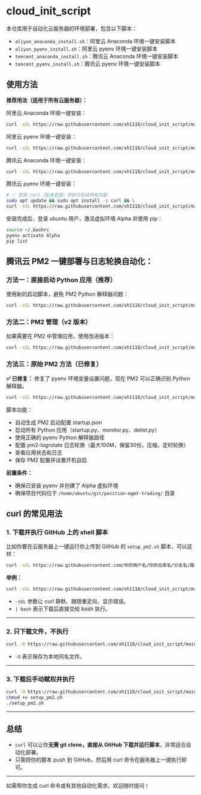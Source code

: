 # cloud_init_script

本仓库用于自动化云服务器的环境部署，包含以下脚本：

- `aliyun_anaconda_install.sh`：阿里云 Anaconda 环境一键安装脚本
- `aliyun_pyenv_install.sh`：阿里云 pyenv 环境一键安装脚本
- `tencent_anaconda_install.sh`：腾讯云 Anaconda 环境一键安装脚本
- `tencent_pyenv_install.sh`：腾讯云 pyenv 环境一键安装脚本

## 使用方法

**推荐用法（适用于所有云服务器）：**

阿里云 Anaconda 环境一键安装：
```bash
curl -sSL https://raw.githubusercontent.com/xh1118/cloud_init_script/main/aliyun_anaconda_install.sh | sudo bash
```

阿里云 pyenv 环境一键安装：
```bash
curl -sSL https://raw.githubusercontent.com/xh1118/cloud_init_script/main/aliyun_pyenv_install.sh | sudo bash
```

腾讯云 Anaconda 环境一键安装：
```bash
curl -sSL https://raw.githubusercontent.com/xh1118/cloud_init_script/main/tencent_anaconda_install.sh | sudo bash
```

腾讯云 pyenv 环境一键安装：
```bash
# ✅ 安装 curl（如未安装）并执行后续所有内容
sudo apt update && sudo apt install -y curl && \
curl -sSL https://raw.githubusercontent.com/xh1118/cloud_init_script/main/tencent_pyenv_install.sh | sudo bash
```
安装完成后，登录 ubuntu 用户，激活虚拟环境 Alpha 并使用 pip：
```bash
source ~/.bashrc
pyenv activate Alpha
pip list
```



## 腾讯云 PM2 一键部署与日志轮换自动化：

### 方法一：直接启动 Python 应用（推荐）

使用新的启动脚本，避免 PM2 Python 解释器问题：

```bash
curl -sSL https://raw.githubusercontent.com/xh1118/cloud_init_script/main/start_python_apps.sh | bash
```

### 方法二：PM2 管理（v2 版本）

如果需要在 PM2 中管理应用，使用改进版本：

```bash
curl -sSL https://raw.githubusercontent.com/xh1118/cloud_init_script/main/tencent_pyenv_startup_pm2_v2.sh | bash
```

### 方法三：原始 PM2 方法（已修复）

**✅ 已修复：** 修复了 pyenv 环境变量设置问题，现在 PM2 可以正确识别 Python 解释器。

```bash
curl -sSL https://raw.githubusercontent.com/xh1118/cloud_init_script/main/tencent_pyenv_startup_pm2.sh | bash
```

脚本功能：
- 自动生成 PM2 启动配置 startup.json
- 启动所有 Python 应用（startup.py、monitor.py、delist.py）
- 使用正确的 pyenv Python 解释器路径
- 配置 pm2-logrotate 日志轮换（最大100M，保留30份，压缩，定时轮换）
- 查看应用状态和日志
- 保存 PM2 配置并设置开机自启

**前置条件：**
- 确保已安装 pyenv 并创建了 Alpha 虚拟环境
- 确保项目代码位于 `/home/ubuntu/git/position-mgmt-trading/` 目录



## curl 的常见用法

### 1. 下载并执行 GitHub 上的 shell 脚本

比如你要在云服务器上一键运行你上传到 GitHub 的 `setup_pm2.sh` 脚本，可以这样：

```bash
curl -sSL https://raw.githubusercontent.com/你的用户名/你的仓库名/分支名/路径/setup_pm2.sh | bash
```

**举例：**
```bash
curl -sSL https://raw.githubusercontent.com/xh1118/cloud_init_script/main/pyenv_pmt_all/setup_pm2.sh | bash
```

- `-sSL` 参数让 curl 静默、跟随重定向、显示错误。
- `| bash` 表示下载后直接交给 bash 执行。

---

### 2. 只下载文件，不执行

```bash
curl -O https://raw.githubusercontent.com/xh1118/cloud_init_script/main/tencent_pyenv_startup_pm2.sh
```
- `-O` 表示保存为本地同名文件。

---

### 3. 下载后手动赋权并执行

```bash
curl -O https://raw.githubusercontent.com/xh1118/cloud_init_script/main/pyenv_pmt_all/setup_pm2.sh
chmod +x setup_pm2.sh
./setup_pm2.sh
```

---

## 总结

- `curl` 可以让你**无需 git clone，直接从 GitHub 下载并运行脚本**，非常适合自动化部署。
- 只需把你的脚本 push 到 GitHub，然后用 curl 命令在服务器上一键执行即可。

---

如需帮你生成 curl 命令或有其他自动化需求，欢迎随时提问！


